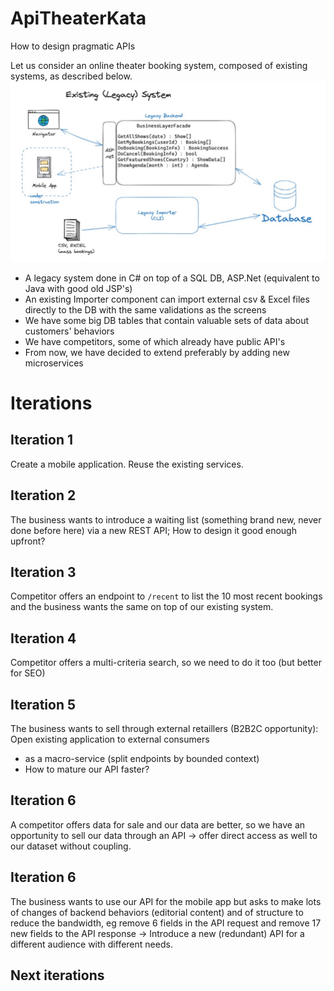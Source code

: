 # ApiTheaterKata
How to design pragmatic APIs

Let us consider an online theater booking system, composed of existing systems, as described below.
![Legacy system](./LegacySystem.jpg?raw=true "Legacy system")

* A legacy system done in C# on top of a SQL DB, ASP.Net (equivalent to Java with good old JSP's) 
* An existing Importer component can import external csv & Excel files directly to the DB with the same validations as the screens 
* We have some big DB tables that contain valuable sets of data about customers' behaviors
* We have competitors, some of which already have public API's
* From now, we have decided to extend preferably by adding new microservices 

# Iterations
## Iteration 1
Create a mobile application. Reuse the existing services.

## Iteration 2
The business wants to introduce a waiting list (something brand new, never done before here) via a new REST API; 
How to design it good enough upfront? 

## Iteration 3
Competitor offers an endpoint to ```/recent``` to list the 10 most recent bookings and the business wants the same on top of our existing system.

## Iteration 4
Competitor offers a multi-criteria search, so we need to do it too (but better for SEO) 

## Iteration 5
The business wants to sell through external retaillers (B2B2C opportunity): Open existing application to external consumers 
* as a macro-service (split endpoints by bounded context)
* How to mature our API faster?

## Iteration 6
A competitor offers data for sale and our data are better, so we have an opportunity to sell our data through an API -> offer direct access as well to our dataset without coupling.

## Iteration 6
The business wants to use our API for the mobile app but asks to make lots of changes of backend behaviors (editorial content) and of structure to reduce the bandwidth, eg remove 6 fields in the API request and remove 17 new fields to the API response -> Introduce a new (redundant) API for a different audience with different needs.

## Next iterations
